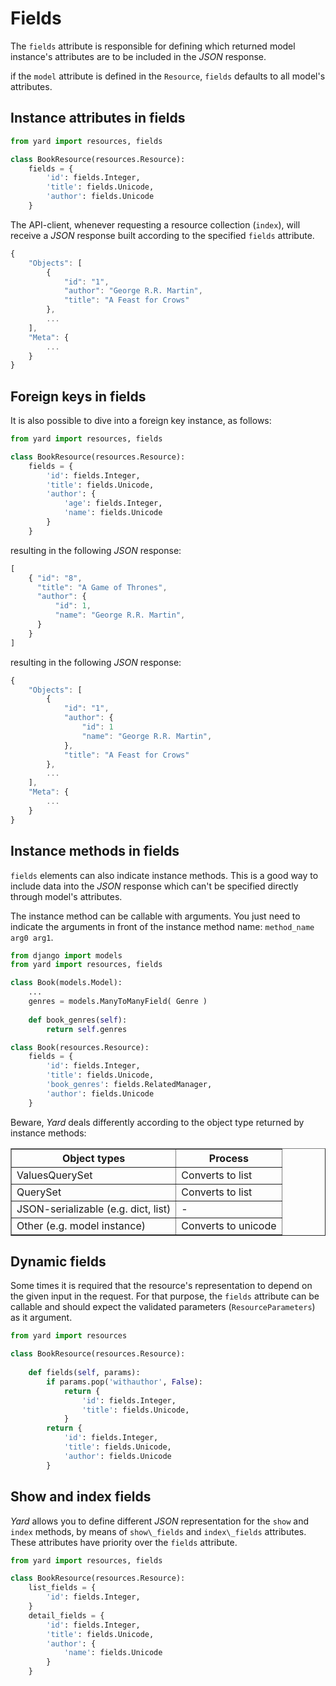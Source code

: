 # Fields

The `fields` attribute is responsible for defining which returned model instance's attributes are to be included in the *JSON* response. 

if the `model` attribute is defined in the `Resource`, `fields` defaults to all model's attributes.


## Instance attributes in fields

```python 
from yard import resources, fields

class BookResource(resources.Resource):
    fields = {
        'id': fields.Integer, 
        'title': fields.Unicode, 
        'author': fields.Unicode
    }
```

The API-client, whenever requesting a resource collection (`index`), will receive a *JSON* response built according to the specified `fields` attribute.

```javascript
{
    "Objects": [
        {
            "id": "1", 
            "author": "George R.R. Martin",
            "title": "A Feast for Crows"
        }, 
        ...
    ], 
    "Meta": {
        ...
    }
}
```


## Foreign keys in fields

It is also possible to dive into a foreign key instance, as follows:

```python 
from yard import resources, fields

class BookResource(resources.Resource):
    fields = {
        'id': fields.Integer, 
        'title': fields.Unicode, 
        'author': {
            'age': fields.Integer,
            'name': fields.Unicode
        }        
    }
```

resulting in the following *JSON* response:

```javascript
[ 
    { "id": "8",
      "title": "A Game of Thrones",
      "author": {
          "id": 1,
          "name": "George R.R. Martin",
      }
    } 
]
```

resulting in the following *JSON* response:

```javascript
{
    "Objects": [
        {
            "id": "1", 
            "author": {
            	"id": 1
                "name": "George R.R. Martin", 
            }, 
            "title": "A Feast for Crows"
        }, 
        ...
    ], 
    "Meta": {
        ...
    }
}
```

## Instance methods in fields

`fields` elements can also indicate instance methods. This is a good way to include data into the *JSON* response which can't be specified directly through model's attributes.

The instance method can be callable with arguments. You just need to indicate the arguments in front of the instance method name: `method_name arg0 arg1`.

```python
from django import models
from yard import resources, fields

class Book(models.Model):
    ...
    genres = models.ManyToManyField( Genre )
    
    def book_genres(self):
        return self.genres

class Book(resources.Resource):
    fields = {
        'id': fields.Integer, 
        'title': fields.Unicode, 
        'book_genres': fields.RelatedManager, 
        'author': fields.Unicode
    }
```


Beware, *Yard* deals differently according to the object type returned by instance methods:

<table border="1">
    <tr>
        <th>Object types</th>
        <th>Process</th>
    </tr>
    <tr>
        <td>ValuesQuerySet</td>
        <td>Converts to list</td>
    </tr>
    <tr>
        <td>QuerySet</td>
        <td>Converts to list</td>
    </tr>
    <tr>
        <td>JSON-serializable (e.g. dict, list)</td>
        <td> - </td>
    </tr>
    <tr>
        <td>Other (e.g. model instance)</td>
        <td>Converts to unicode</td>
    </tr>
</table>


## Dynamic fields

Some times it is required that the resource's representation to depend on the given input in the request. For that purpose, the `fields` attribute can be callable and should expect the validated parameters (`ResourceParameters`) as it argument.

```python 
from yard import resources

class BookResource(resources.Resource):
    
    def fields(self, params):
        if params.pop('withauthor', False):
            return {
                'id': fields.Integer, 
                'title': fields.Unicode, 
            }
        return {
            'id': fields.Integer, 
            'title': fields.Unicode, 
            'author': fields.Unicode
        }
```


## Show and index fields

*Yard* allows you to define different *JSON* representation for the `show` and `index` methods, by means of `show\_fields` and `index\_fields` attributes. These attributes have priority over the `fields` attribute.

```python 
from yard import resources, fields

class BookResource(resources.Resource):
    list_fields = {
        'id': fields.Integer, 
    }
    detail_fields = {
        'id': fields.Integer, 
        'title': fields.Unicode, 
        'author': {
            'name': fields.Unicode
        }
    }    
```


